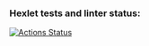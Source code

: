 ### Hexlet tests and linter status:
[![Actions Status](https://github.com/Maaaaaaaad/php-project-9/actions/workflows/hexlet-check.yml/badge.svg)](https://github.com/Maaaaaaaad/php-project-9/actions)